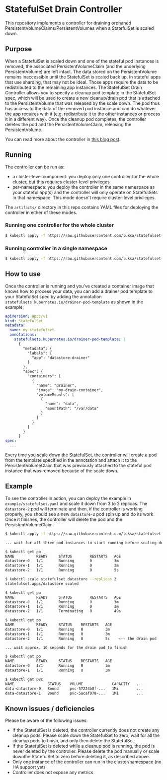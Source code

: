 # StatefulSet Drain Controller

This repository implements a controller for draining orphaned PersistentVolumeClaims/PersistentVolumes
when a StatefulSet is scaled down.


## Purpose

When a StatefulSet is scaled down and one of the stateful pod instances is removed, the associated 
PersistentVolumeClaim (and the underlying PersistentVolume) are left intact. The data stored on 
the PersistentVolume remains inaccessible until the StatefulSet is scaled back up. In stateful 
apps that use sharding, that may not be ideal. Those apps require the data to be redistributed to
the remaining app instances. The StatefulSet Drain Controller allows you to specify a cleanup
pod template in the StatefulSet spec, which will be used to create a new cleanup/drain pod that
is attached to the PersistentVolume that was released by the scale down. The pod thus has access
to the data of the removed pod instance and can do whatever the app requires with it (e.g. 
redistribute it to the other instances or process it in a different way). Once the cleanup pod
completes, the controller deletes the pod and the PersistentVolumeClaim, releasing the 
PersistentVolume.

You can read more about the controller in [this blog post](https://medium.com/@marko.luksa/graceful-scaledown-of-stateful-apps-in-kubernetes-2205fc556ba9).

## Running
The controller can be run as:
- a cluster-level component:  you deploy only one controller for the whole cluster, but this 
  requires cluster-level privileges
- per-namespace: you deploy the controller in the same namespace as your stateful app(s) and the 
  controller will only operate on StatefulSets in that namespace. This mode doesn't require 
  cluster-level privileges.

The `artifacts/` directory in this repo contains YAML files for deploying the controller in either
of these modes.

### Running one controller for the whole cluster
```bash
$ kubectl apply -f https://raw.githubusercontent.com/luksa/statefulset-drain-controller/master/artifacts/cluster-scoped.yaml
```

### Running controller in a single namespace
```bash
$ kubectl apply -f https://raw.githubusercontent.com/luksa/statefulset-drain-controller/master/artifacts/per-namespace.yaml
```

## How to use
Once the controller is running and you've created a container image that knows how to process 
your data, you can add a drainer pod template to your StatefulSet spec by adding the annotation 
`statefulsets.kubernetes.io/drainer-pod-template` as shown in the example:

```yaml
apiVersion: apps/v1
kind: StatefulSet
metadata:
  name: my-statefulset
  annotations:
    statefulsets.kubernetes.io/drainer-pod-template: |
      {
        "metadata": {
          "labels": {
            "app": "datastore-drainer"
          }
        },
        "spec": {
          "containers": [
            {
              "name": "drainer",
              "image": "my-drain-container",
              "volumeMounts": [
                {
                  "name": "data",
                  "mountPath": "/var/data"
                }
              ]
            }
          ]
        }
      }
spec:
  ...
```

Every time you scale down the StatefulSet, the controller will create a pod from the template
specified in the annotation and attach it to the PersistentVolumeClaim that was previously 
attached to the stateful pod instance that was removed because of the scale down. 


## Example

To see the controller in action, you can deploy the example in `example/statefulset.yaml` and scale 
it down from 3 to 2 replicas. The `datastore-2` pod will terminate and then, if the controller is
working properly, you should see a new `datastore-2` pod spin up and do its work. Once it finishes,
the controller will delete the pod and the PersistentVolumeClaim.

```bash
$ kubectl apply -f https://raw.githubusercontent.com/luksa/statefulset-drain-controller/master/example/statefulset.yaml

... wait for all three pod instances to start running before scaling down

$ kubectl get po
NAME          READY     STATUS        RESTARTS   AGE
datastore-0   1/1       Running       0          3m
datastore-1   1/1       Running       0          2m
datastore-2   1/1       Running       0          5s

$ kubectl scale statefulset datastore --replicas 2
statefulset.apps/datastore scaled

$ kubectl get po
NAME          READY     STATUS        RESTARTS   AGE
datastore-0   1/1       Running       0          3m
datastore-1   1/1       Running       0          2m
datastore-2   1/1       Terminating   0          49s

$ kubectl get po
NAME          READY     STATUS    RESTARTS   AGE
datastore-0   1/1       Running   0          3m
datastore-1   1/1       Running   0          3m
datastore-2   1/1       Running   0          5s    <-- the drain pod

... wait approx. 10 seconds for the drain pod to finish

$ kubectl get po
NAME          READY     STATUS    RESTARTS   AGE
datastore-0   1/1       Running   0          3m
datastore-1   1/1       Running   0          3m

$ kubectl get pvc
NAME               STATUS    VOLUME             CAPACITY   ...
data-datastore-0   Bound     pvc-57224b8f-...   1Mi        ...
data-datastore-1   Bound     pvc-5acaf078-...   1Mi        ...
```


## Known issues / deficiencies

Please be aware of the following issues:
- If the StatefulSet is deleted, the controller currently does not create any cleanup pods. Please scale down the StatefulSet to zero, wait for all the cleanup pods to finish, and only then delete the StatefulSet.  
- If the StatefulSet is deleted while a cleanup pod is running, the pod is never deleted by the controller. Please delete the pod manually or scale downthe StatefulSet to zero before deleting it, as described above.
- Only one instance of the controller can run in the cluster/namespace (no HA support yet)
- Controller does not expose any metrics
